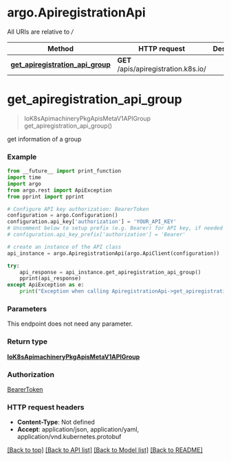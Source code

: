 # argo.ApiregistrationApi

All URIs are relative to */*

Method | HTTP request | Description
------------- | ------------- | -------------
[**get_apiregistration_api_group**](ApiregistrationApi.md#get_apiregistration_api_group) | **GET** /apis/apiregistration.k8s.io/ | 

# **get_apiregistration_api_group**
> IoK8sApimachineryPkgApisMetaV1APIGroup get_apiregistration_api_group()



get information of a group

### Example
```python
from __future__ import print_function
import time
import argo
from argo.rest import ApiException
from pprint import pprint

# Configure API key authorization: BearerToken
configuration = argo.Configuration()
configuration.api_key['authorization'] = 'YOUR_API_KEY'
# Uncomment below to setup prefix (e.g. Bearer) for API key, if needed
# configuration.api_key_prefix['authorization'] = 'Bearer'

# create an instance of the API class
api_instance = argo.ApiregistrationApi(argo.ApiClient(configuration))

try:
    api_response = api_instance.get_apiregistration_api_group()
    pprint(api_response)
except ApiException as e:
    print("Exception when calling ApiregistrationApi->get_apiregistration_api_group: %s\n" % e)
```

### Parameters
This endpoint does not need any parameter.

### Return type

[**IoK8sApimachineryPkgApisMetaV1APIGroup**](IoK8sApimachineryPkgApisMetaV1APIGroup.md)

### Authorization

[BearerToken](../README.md#BearerToken)

### HTTP request headers

 - **Content-Type**: Not defined
 - **Accept**: application/json, application/yaml, application/vnd.kubernetes.protobuf

[[Back to top]](#) [[Back to API list]](../README.md#documentation-for-api-endpoints) [[Back to Model list]](../README.md#documentation-for-models) [[Back to README]](../README.md)

